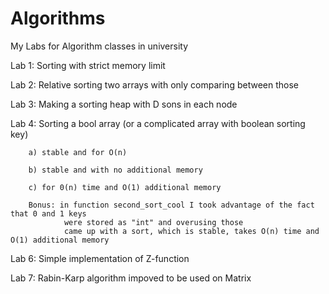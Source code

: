 # Algorithms
My Labs for Algorithm classes in university

Lab 1: Sorting with strict memory limit 

Lab 2: Relative sorting two arrays with only comparing between those

Lab 3: Making a sorting heap with D sons in each node

Lab 4: Sorting a bool array (or a complicated array with boolean sorting key)

        a) stable and for O(n)

        b) stable and with no additional memory
        
        c) for 0(n) time and O(1) additional memory
        
        Bonus: in function second_sort_cool I took advantage of the fact that 0 and 1 keys 
                were stored as "int" and overusing those
                came up with a sort, which is stable, takes O(n) time and O(1) additional memory

Lab 6: Simple implementation of Z-function

Lab 7: Rabin-Karp algorithm impoved to be used on Matrix
